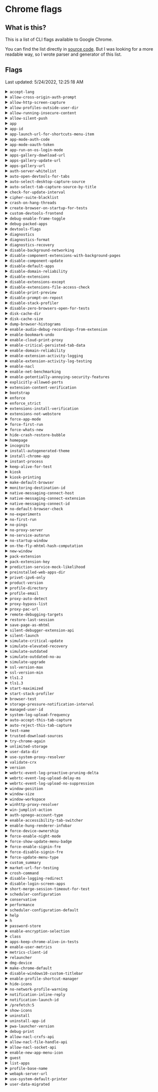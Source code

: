 # Chrome flags

## What is this?

This is a list of CLI flags available to Google Chrome.

You can find the list directly in [source code](https://chromium.googlesource.com/chromium/src/+/refs/heads/main/chrome/common/chrome_switches.cc). But I was looking for a more readable way, so I wrote parser and generator of this list.

## Flags

Last updated: 5/24/2022, 12:25:18 AM

<details><summary><code>accept-lang</code> </summary><div><p>----------------------------------------------------------------------------- Can't find the switch you are looking for? Try looking in: ash/constants/ash_switches.cc base/base_switches.cc etc. When commenting your switch, please use the same voice as surrounding comments. Imagine "This switch..." at the beginning of the phrase, and it'll all work out. ----------------------------------------------------------------------------- Specifies Accept-Language to send to servers and expose to JavaScript via the navigator.language DOM property. language[-country] where language is the 2 letter code from ISO-639.</p></div></details>
<details><summary><code>allow-cross-origin-auth-prompt</code> </summary><div><p>Allows third-party content included on a page to prompt for a HTTP basic auth username/password pair.</p></div></details>
<details><summary><code>allow-http-screen-capture</code> </summary><div><p>Allow non-secure origins to use the screen capture API and the desktopCapture extension API.</p></div></details>
<details><summary><code>allow-profiles-outside-user-dir</code> </summary><div><p>Allows profiles to be created outside of the user data dir. TODO(https://crbug.com/1060366): Various places in Chrome assume that all profiles are within the user data dir. Some tests need to violate that assumption. The switch should be removed after this workaround is no longer needed.</p></div></details>
<details><summary><code>allow-running-insecure-content</code> </summary><div><p>By default, an https page cannot run JavaScript, CSS or plugins from http URLs. This provides an override to get the old insecure behavior.</p></div></details>
<details><summary><code>allow-silent-push</code> </summary><div><p>Allows Web Push notifications that do not show a notification.</p></div></details>
<details><summary><code>app</code> </summary><div><p>Specifies that the associated value should be launched in "application" mode.</p></div></details>
<details><summary><code>app-id</code> </summary><div><p>Specifies that the extension-app with the specified id should be launched according to its configuration.</p></div></details>
<details><summary><code>app-launch-url-for-shortcuts-menu-item</code> </summary><div><p>Overrides the launch url of an app with the specified url. This is used along with kAppId to launch a given app with the url corresponding to an item in the app's shortcuts menu.</p></div></details>
<details><summary><code>app-mode-auth-code</code> </summary><div><p>Value of GAIA auth code for --force-app-mode.</p></div></details>
<details><summary><code>app-mode-oauth-token</code> </summary><div><p>Value of OAuth2 refresh token for --force-app-mode.</p></div></details>
<details><summary><code>app-run-on-os-login-mode</code> </summary><div><p>This is used along with kAppId to indicate an app was launched during OS login, and which mode the app was launched in.</p></div></details>
<details><summary><code>apps-gallery-download-url</code> </summary><div><p>The URL that the webstore APIs download extensions from. Note: the URL must contain one '%s' for the extension ID.</p></div></details>
<details><summary><code>apps-gallery-update-url</code> </summary><div><p>The update url used by gallery/webstore extensions.</p></div></details>
<details><summary><code>apps-gallery-url</code> </summary><div><p>The URL to use for the gallery link in the app launcher.</p></div></details>
<details><summary><code>auth-server-whitelist</code> </summary><div><p>Allowlist for Negotiate Auth servers</p></div></details>
<details><summary><code>auto-open-devtools-for-tabs</code> </summary><div><p>This flag makes Chrome auto-open DevTools window for each tab. It is intended to be used by developers and automation to not require user interaction for opening DevTools.</p></div></details>
<details><summary><code>auto-select-desktop-capture-source</code> </summary><div><p>This flag makes Chrome auto-select the provided choice when an extension asks permission to start desktop capture. Should only be used for tests. For instance, --auto-select-desktop-capture-source="Entire screen" will automatically select sharing the entire screen in English locales. The switch value only needs to be substring of the capture source name, i.e. "display" would match "Built-in display" and "External display", whichever comes first.</p></div></details>
<details><summary><code>auto-select-tab-capture-source-by-title</code> </summary><div><p>This flag makes Chrome auto-select a tab with the provided title when the media-picker should otherwise be displayed to the user. This switch is very similar to kAutoSelectDesktopCaptureSource, but limits selection to tabs. This solves the issue of kAutoSelectDesktopCaptureSource being liable to accidentally capturing the Chromium window instead of the tab, as both have the same title if the tab is focused.</p></div></details>
<details><summary><code>check-for-update-interval</code> </summary><div><p>How often (in seconds) to check for updates. Should only be used for testing purposes.</p></div></details>
<details><summary><code>cipher-suite-blacklist</code> </summary><div><p>Comma-separated list of SSL cipher suites to disable.</p></div></details>
<details><summary><code>crash-on-hang-threads</code> </summary><div><p>Comma-separated list of BrowserThreads that cause browser process to crash if the given browser thread is not responsive. UI/IO are the BrowserThreads that are supported. For example: --crash-on-hang-threads=UI:18,IO:18 --> Crash the browser if UI or IO is not responsive for 18 seconds while the other browser thread is responsive.</p></div></details>
<details><summary><code>create-browser-on-startup-for-tests</code> </summary><div><p>Some platforms like ChromeOS default to empty desktop. Browser tests may need to add this switch so that at least one browser instance is created on startup. TODO(nkostylev): Investigate if this switch could be removed. (http://crbug.com/148675)</p></div></details>
<details><summary><code>custom-devtools-frontend</code> </summary><div><p>Specifies the http:// endpoint which will be used to serve devtools://devtools/custom/<path> Or a file:// URL to specify a custom file path to load from for devtools://devtools/bundled/<path></p></div></details>
<details><summary><code>debug-enable-frame-toggle</code> </summary><div><p>Enables a frame context menu item that toggles the frame in and out of glass mode (Windows Vista and up only).</p></div></details>
<details><summary><code>debug-packed-apps</code> </summary><div><p>Adds debugging entries such as Inspect Element to context menus of packed apps.</p></div></details>
<details><summary><code>devtools-flags</code> </summary><div><p>Passes command line parameters to the DevTools front-end.</p></div></details>
<details><summary><code>diagnostics</code> </summary><div><p>Triggers a plethora of diagnostic modes.</p></div></details>
<details><summary><code>diagnostics-format</code> </summary><div><p>Sets the output format for diagnostic modes enabled by diagnostics flag.</p></div></details>
<details><summary><code>diagnostics-recovery</code> </summary><div><p>Tells the diagnostics mode to do the requested recovery step(s).</p></div></details>
<details><summary><code>disable-background-networking</code> </summary><div><p>Disable several subsystems which run network requests in the background. This is for use when doing network performance testing to avoid noise in the measurements.</p></div></details>
<details><summary><code>disable-component-extensions-with-background-pages</code> </summary><div><p>Disable default component extensions with background pages - useful for performance tests where these pages may interfere with perf results.</p></div></details>
<details><summary><code>disable-component-update</code> </summary><div></div></details>
<details><summary><code>disable-default-apps</code> </summary><div><p>Disables installation of default apps on first run. This is used during automated testing.</p></div></details>
<details><summary><code>disable-domain-reliability</code> </summary><div><p>Disables Domain Reliability Monitoring.</p></div></details>
<details><summary><code>disable-extensions</code> </summary><div><p>Disable extensions.</p></div></details>
<details><summary><code>disable-extensions-except</code> </summary><div><p>Disable extensions except those specified in a comma-separated list.</p></div></details>
<details><summary><code>disable-extensions-file-access-check</code> </summary><div><p>Disable checking for user opt-in for extensions that want to inject script into file URLs (ie, always allow it). This is used during automated testing.</p></div></details>
<details><summary><code>disable-print-preview</code> </summary><div><p>Disables print preview (For testing, and for users who don't like us. :[ )</p></div></details>
<details><summary><code>disable-prompt-on-repost</code> </summary><div><p>Normally when the user attempts to navigate to a page that was the result of a post we prompt to make sure they want to. This switch may be used to disable that check. This switch is used during automated testing.</p></div></details>
<details><summary><code>disable-stack-profiler</code> </summary><div><p>Disable stack profiling. Stack profiling may change performance. Disabling stack profiling is beneficial when comparing performance metrics with a build that has it disabled by default.</p></div></details>
<details><summary><code>disable-zero-browsers-open-for-tests</code> </summary><div><p>Some tests seem to require the application to close when the last browser window is closed. Thus, we need a switch to force this behavior for ChromeOS Aura, disable "zero window mode". TODO(pkotwicz): Investigate if this bug can be removed. (http://crbug.com/119175)</p></div></details>
<details><summary><code>disk-cache-dir</code> </summary><div><p>Use a specific disk cache location, rather than one derived from the UserDatadir.</p></div></details>
<details><summary><code>disk-cache-size</code> </summary><div><p>Forces the maximum disk space to be used by the disk cache, in bytes.</p></div></details>
<details><summary><code>dump-browser-histograms</code> </summary><div><p>Requests that a running browser process dump its collected histograms to a given file. The file is overwritten if it exists.</p></div></details>
<details><summary><code>enable-audio-debug-recordings-from-extension</code> </summary><div><p>If the WebRTC logging private API is active, enables audio debug recordings.</p></div></details>
<details><summary><code>enable-bookmark-undo</code> </summary><div><p>Enables the multi-level undo system for bookmarks.</p></div></details>
<details><summary><code>enable-cloud-print-proxy</code> </summary><div><p>This applies only when the process type is "service". Enables the Cloud Print Proxy component within the service process.</p></div></details>
<details><summary><code>enable-critical-persisted-tab-data</code> </summary><div><p>Enables CriticalPersistedTabData - redesign/replacement for TabState</p></div></details>
<details><summary><code>enable-domain-reliability</code> </summary><div><p>Enables Domain Reliability Monitoring.</p></div></details>
<details><summary><code>enable-extension-activity-logging</code> </summary><div><p>Enables logging for extension activity.</p></div></details>
<details><summary><code>enable-extension-activity-log-testing</code> </summary><div></div></details>
<details><summary><code>enable-nacl</code> </summary><div><p>Runs the Native Client inside the renderer process and enables GPU plugin (internally adds lEnableGpuPlugin to the command line).</p></div></details>
<details><summary><code>enable-net-benchmarking</code> </summary><div><p>Enables the network-related benchmarking extensions.</p></div></details>
<details><summary><code>enable-potentially-annoying-security-features</code> </summary><div><p>Enables a number of potentially annoying security features (strict mixed content mode, powerful feature restrictions, etc.)</p></div></details>
<details><summary><code>explicitly-allowed-ports</code> </summary><div><p>Allows overriding the list of restricted ports by passing a comma-separated list of port numbers.</p></div></details>
<details><summary><code>extension-content-verification</code> </summary><div><p>Name of the command line flag to force content verification to be on in one of various modes.</p></div></details>
<details><summary><code>bootstrap</code> </summary><div><p>Values for the kExtensionContentVerification flag. See ContentVerifierDelegate::Mode for more explanation.</p></div></details>
<details><summary><code>enforce</code> </summary><div></div></details>
<details><summary><code>enforce_strict</code> </summary><div></div></details>
<details><summary><code>extensions-install-verification</code> </summary><div><p>Turns on extension install verification if it would not otherwise have been turned on.</p></div></details>
<details><summary><code>extensions-not-webstore</code> </summary><div><p>Specifies a comma-separated list of extension ids that should be forced to be treated as not from the webstore when doing install verification.</p></div></details>
<details><summary><code>force-app-mode</code> </summary><div><p>Forces application mode. This hides certain system UI elements and forces the app to be installed if it hasn't been already.</p></div></details>
<details><summary><code>force-first-run</code> </summary><div><p>Displays the First Run experience when the browser is started, regardless of whether or not it's actually the First Run (this overrides kNoFirstRun).</p></div></details>
<details><summary><code>force-whats-new</code> </summary><div><p>Displays the What's New experience when the browser is started if it has not yet been shown for the current milestone (this overrides kNoFirstRun, without showing the First Run experience).</p></div></details>
<details><summary><code>hide-crash-restore-bubble</code> </summary><div><p>Does not show the crash restore bubble when the browser is started during the system startup phase in ChromeOS, if the ChromeOS full restore feature is enabled, because the ChromeOS full restore notification is shown for the user to select restore or not.</p></div></details>
<details><summary><code>homepage</code> </summary><div><p>Specifies which page will be displayed in newly-opened tabs. We need this for testing purposes so that the UI tests don't depend on what comes up for http://google.com.</p></div></details>
<details><summary><code>incognito</code> </summary><div><p>Causes the browser to launch directly in incognito mode.</p></div></details>
<details><summary><code>install-autogenerated-theme</code> </summary><div><p>Installs an autogenerated theme based on the given RGB value. The format is "r,g,b", where r, g, b are a numeric values from 0 to 255.</p></div></details>
<details><summary><code>install-chrome-app</code> </summary><div><p>Causes Chrome to initiate an installation flow for the given app.</p></div></details>
<details><summary><code>instant-process</code> </summary><div><p>Marks a renderer as an Instant process.</p></div></details>
<details><summary><code>keep-alive-for-test</code> </summary><div><p>Used for testing - keeps browser alive after last browser window closes.</p></div></details>
<details><summary><code>kiosk</code> </summary><div><p>Enable kiosk mode. Please note this is not Chrome OS kiosk mode.</p></div></details>
<details><summary><code>kiosk-printing</code> </summary><div><p>Enable automatically pressing the print button in print preview.</p></div></details>
<details><summary><code>make-default-browser</code> </summary><div><p>Makes Chrome default browser</p></div></details>
<details><summary><code>monitoring-destination-id</code> </summary><div><p>Allows setting a different destination ID for connection-monitoring GCM messages. Useful when running against a non-prod management server.</p></div></details>
<details><summary><code>native-messaging-connect-host</code> </summary><div><p>Requests a native messaging connection be established between the native messaging host named by this switch and the extension with ID specified by kNativeMessagingConnectExtension.</p></div></details>
<details><summary><code>native-messaging-connect-extension</code> </summary><div><p>Requests a native messaging connection be established between the extension with ID specified by this switch and the native messaging host named by the kNativeMessagingConnectHost switch.</p></div></details>
<details><summary><code>native-messaging-connect-id</code> </summary><div><p>If set when kNativeMessagingConnectHost and kNativeMessagingConnectExtension are specified, is reflected to the native messaging host as a command line parameter.</p></div></details>
<details><summary><code>no-default-browser-check</code> </summary><div><p>Disables the default browser check. Useful for UI/browser tests where we want to avoid having the default browser info-bar displayed.</p></div></details>
<details><summary><code>no-experiments</code> </summary><div><p>Disables all experiments set on about:flags. Does not disable about:flags itself. Useful if an experiment makes chrome crash at startup: One can start chrome with --no-experiments, disable the problematic lab at about:flags and then restart chrome without this switch again.</p></div></details>
<details><summary><code>no-first-run</code> </summary><div><p>Skip First Run tasks, whether or not it's actually the First Run, and the What's New page. Overridden by kForceFirstRun (for FRE) and kForceWhatsNew (for What's New). This does not drop the First Run sentinel and thus doesn't prevent first run from occurring the next time chrome is launched without this flag. It also does not update the last What's New milestone, so does not prevent What's New from occurring the next time chrome is launched without this flag.</p></div></details>
<details><summary><code>no-pings</code> </summary><div><p>Don't send hyperlink auditing pings</p></div></details>
<details><summary><code>no-proxy-server</code> </summary><div><p>Don't use a proxy server, always make direct connections. Overrides any other proxy server flags that are passed.</p></div></details>
<details><summary><code>no-service-autorun</code> </summary><div><p>Disables the service process from adding itself as an autorun process. This does not delete existing autorun registrations, it just prevents the service from registering a new one.</p></div></details>
<details><summary><code>no-startup-window</code> </summary><div><p>Does not automatically open a browser window on startup (used when launching Chrome for the purpose of hosting background apps).</p></div></details>
<details><summary><code>on-the-fly-mhtml-hash-computation</code> </summary><div><p>Calculate the hash of an MHTML file as it is being saved. The browser process will write the serialized MHTML contents to a file and calculate its hash as it is streamed back from the renderer via a Mojo data pipe.</p></div></details>
<details><summary><code>new-window</code> </summary><div><p>Launches URL in new browser window.</p></div></details>
<details><summary><code>pack-extension</code> </summary><div><p>Packages an extension to a .crx installable file from a given directory.</p></div></details>
<details><summary><code>pack-extension-key</code> </summary><div><p>Optional PEM private key to use in signing packaged .crx.</p></div></details>
<details><summary><code>prediction-service-mock-likelihood</code> </summary><div><p>Used to mock the response received from the Web Permission Prediction Service. Used for testing.</p></div></details>
<details><summary><code>preinstalled-web-apps-dir</code> </summary><div><p>A directory where Chrome looks for json files describing default/preinstalled web apps. This overrides any default directory to load preinstalled web apps from.</p></div></details>
<details><summary><code>privet-ipv6-only</code> </summary><div><p>Use IPv6 only for privet HTTP.</p></div></details>
<details><summary><code>product-version</code> </summary><div><p>Outputs the product version information and quit. Used as an internal api to detect the installed version of Chrome on Linux.</p></div></details>
<details><summary><code>profile-directory</code> </summary><div><p>Selects directory of profile to associate with the first browser launched.</p></div></details>
<details><summary><code>profile-email</code> </summary><div><p>Like kProfileDirectory, but selects the profile by email address. If the email is not found in any existing profile, this switch has no effect. If both kProfileDirectory and kProfileUserName are specified, kProfileDirectory takes priority.</p></div></details>
<details><summary><code>proxy-auto-detect</code> </summary><div><p>Forces proxy auto-detection.</p></div></details>
<details><summary><code>proxy-bypass-list</code> </summary><div><p>Specifies a list of hosts for whom we bypass proxy settings and use direct connections. Ignored if --proxy-auto-detect or --no-proxy-server are also specified. This is a comma-separated list of bypass rules. See: "net/proxy_resolution/proxy_bypass_rules.h" for the format of these rules.</p></div></details>
<details><summary><code>proxy-pac-url</code> </summary><div><p>Uses the pac script at the given URL</p></div></details>
<details><summary><code>remote-debugging-targets</code> </summary><div><p>Porvides a list of addresses to discover DevTools remote debugging targets. The format is <host>:<port>,...,<host>:port.</p></div></details>
<details><summary><code>restore-last-session</code> </summary><div><p>Indicates the last session should be restored on startup. This overrides the preferences value. Note that this does not force automatic session restore following a crash, so as to prevent a crash loop. This switch is used to implement support for OS-specific "continue where you left off" functionality on OS X and Windows.</p></div></details>
<details><summary><code>save-page-as-mhtml</code> </summary><div><p>Disable saving pages as HTML-only, disable saving pages as HTML Complete (with a directory of sub-resources). Enable only saving pages as MHTML. See http://crbug.com/120416 for how to remove this switch.</p></div></details>
<details><summary><code>silent-debugger-extension-api</code> </summary><div><p>Does not show an infobar when an extension attaches to a page using chrome.debugger page. Required to attach to extension background pages.</p></div></details>
<details><summary><code>silent-launch</code> </summary><div><p>Causes Chrome to launch without opening any windows by default. Useful if one wishes to use Chrome as an ash server.</p></div></details>
<details><summary><code>simulate-critical-update</code> </summary><div><p>Simulates a critical update being available.</p></div></details>
<details><summary><code>simulate-elevated-recovery</code> </summary><div><p>Simulates that elevation is needed to recover upgrade channel.</p></div></details>
<details><summary><code>simulate-outdated</code> </summary><div><p>Simulates that current version is outdated.</p></div></details>
<details><summary><code>simulate-outdated-no-au</code> </summary><div><p>Simulates that current version is outdated and auto-update is off.</p></div></details>
<details><summary><code>simulate-upgrade</code> </summary><div><p>Simulates an update being available.</p></div></details>
<details><summary><code>ssl-version-max</code> </summary><div><p>Specifies the maximum SSL/TLS version ("tls1.2" or "tls1.3").</p></div></details>
<details><summary><code>ssl-version-min</code> </summary><div><p>Specifies the minimum SSL/TLS version ("tls1.2" or "tls1.3").</p></div></details>
<details><summary><code>tls1.2</code> </summary><div><p>TLS 1.2 mode for |kSSLVersionMax| and |kSSLVersionMin| switches.</p></div></details>
<details><summary><code>tls1.3</code> </summary><div><p>TLS 1.3 mode for |kSSLVersionMax| and |kSSLVersionMin| switches.</p></div></details>
<details><summary><code>start-maximized</code> </summary><div><p>Starts the browser maximized, regardless of any previous settings.</p></div></details>
<details><summary><code>start-stack-profiler</code> </summary><div><p>Starts the stack sampling profiler in the child process.</p></div></details>
<details><summary><code>browser-test</code> </summary><div><p>Browser test mode for the |kStartStackProfiler| switch. Limits the profile durations to be significantly less than the test timeout.</p></div></details>
<details><summary><code>storage-pressure-notification-interval</code> </summary><div><p>Interval, in minutes, used for storage pressure notification throttling. Useful for developers testing applications that might use non-trivial amounts of disk space.</p></div></details>
<details><summary><code>managed-user-id</code> </summary><div><p>Sets the supervised user ID for any loaded or newly created profile to the given value. Pass an empty string to mark the profile as non-supervised. Used for testing.</p></div></details>
<details><summary><code>system-log-upload-frequency</code> </summary><div><p>Frequency in Milliseconds for system log uploads. Should only be used for testing purposes.</p></div></details>
<details><summary><code>auto-accept-this-tab-capture</code> </summary><div><p>This flag makes Chrome auto-accept/reject requests to capture the current tab. It should only be used for tests.</p></div></details>
<details><summary><code>auto-reject-this-tab-capture</code> </summary><div></div></details>
<details><summary><code>test-name</code> </summary><div><p>Passes the name of the current running automated test to Chrome.</p></div></details>
<details><summary><code>trusted-download-sources</code> </summary><div><p>Identifies a list of download sources as trusted, but only if proper group policy is set.</p></div></details>
<details><summary><code>try-chrome-again</code> </summary><div><p>Experimental. Shows a dialog asking the user to try chrome. This flag is to be used only by the upgrade process.</p></div></details>
<details><summary><code>unlimited-storage</code> </summary><div><p>Overrides per-origin quota settings to unlimited storage for any apps/origins.  This should be used only for testing purpose.</p></div></details>
<details><summary><code>user-data-dir</code> </summary><div><p>Specifies the user data directory, which is where the browser will look for all of its state.</p></div></details>
<details><summary><code>use-system-proxy-resolver</code> </summary><div><p>Uses WinHttp to resolve proxies instead of using Chromium's normal proxy resolution logic. This is only supported in Windows. TODO(https://crbug.com/1032820): Only use WinHttp whenever Chrome is exclusively using system proxy configs.</p></div></details>
<details><summary><code>validate-crx</code> </summary><div><p>Examines a .crx for validity and prints the result.</p></div></details>
<details><summary><code>version</code> </summary><div><p>Prints version information and quits.</p></div></details>
<details><summary><code>webrtc-event-log-proactive-pruning-delta</code> </summary><div><p>Sets the delay (in seconds) between proactive prunings of remote-bound WebRTC event logs which are pending upload. All positive values are legal. All negative values are illegal, and ignored. If set to 0, the meaning is "no proactive pruning".</p></div></details>
<details><summary><code>webrtc-event-log-upload-delay-ms</code> </summary><div><p>WebRTC event logs will only be uploaded if the conditions hold for this many milliseconds.</p></div></details>
<details><summary><code>webrtc-event-log-upload-no-suppression</code> </summary><div><p>Normally, remote-bound WebRTC event logs are uploaded only when no peer connections are active. With this flag, the upload is never suppressed.</p></div></details>
<details><summary><code>window-position</code> </summary><div><p>Specify the initial window position: --window-position=x,y</p></div></details>
<details><summary><code>window-size</code> </summary><div><p>Specify the initial window size: --window-size=w,h</p></div></details>
<details><summary><code>window-workspace</code> </summary><div><p>Specify the initial window workspace: --window-workspace=id</p></div></details>
<details><summary><code>winhttp-proxy-resolver</code> </summary><div><p>Uses WinHTTP to fetch and evaluate PAC scripts. Otherwise the default is to use Chromium's network stack to fetch, and V8 to evaluate.</p></div></details>
<details><summary><code>win-jumplist-action</code> </summary><div><p>Specifies which category option was clicked in the Windows Jumplist that resulted in a browser startup.</p></div></details>
<details><summary><code>auth-spnego-account-type</code> </summary><div><p>Android authentication account type for SPNEGO authentication</p><p>CONDITION: <code>BUILDFLAG(IS_ANDROID)</code></p></div></details>
<details><summary><code>enable-accessibility-tab-switcher</code> </summary><div><p>Enable the accessibility tab switcher.</p><p>CONDITION: <code>BUILDFLAG(IS_ANDROID)</code></p></div></details>
<details><summary><code>enable-hung-renderer-infobar</code> </summary><div><p>Enables a hung renderer InfoBar allowing the user to close or wait on unresponsive web content.</p><p>CONDITION: <code>BUILDFLAG(IS_ANDROID)</code></p></div></details>
<details><summary><code>force-device-ownership</code> </summary><div><p>Forces the device to report being owned by an enterprise. This mimics the presence of an app signaling device ownerhsip.</p><p>CONDITION: <code>BUILDFLAG(IS_ANDROID)</code></p></div></details>
<details><summary><code>force-enable-night-mode</code> </summary><div><p>Forces the night mode to be enabled.</p><p>CONDITION: <code>BUILDFLAG(IS_ANDROID)</code></p></div></details>
<details><summary><code>force-show-update-menu-badge</code> </summary><div><p>Forces the update menu badge to show.</p><p>CONDITION: <code>BUILDFLAG(IS_ANDROID)</code></p></div></details>
<details><summary><code>force-enable-signin-fre</code> </summary><div><p>Forces signin FRE flow.</p><p>CONDITION: <code>BUILDFLAG(IS_ANDROID)</code></p></div></details>
<details><summary><code>force-disable-signin-fre</code> </summary><div><p>Forces the FRE to go through the legacy sync consent flow for testing.</p><p>CONDITION: <code>BUILDFLAG(IS_ANDROID)</code></p></div></details>
<details><summary><code>force-update-menu-type</code> </summary><div><p>Forces the update menu type to a specific type.</p><p>CONDITION: <code>BUILDFLAG(IS_ANDROID)</code></p></div></details>
<details><summary><code>custom_summary</code> </summary><div><p>Forces a custom summary to be displayed below the update menu item.</p><p>CONDITION: <code>BUILDFLAG(IS_ANDROID)</code></p></div></details>
<details><summary><code>market-url-for-testing</code> </summary><div><p>Sets the market URL for Chrome for use in testing.</p><p>CONDITION: <code>BUILDFLAG(IS_ANDROID)</code></p></div></details>
<details><summary><code>crosh-command</code> </summary><div><p>Custom crosh command.</p><p>CONDITION: <code>BUILDFLAG(IS_CHROMEOS_ASH)</code></p></div></details>
<details><summary><code>disable-logging-redirect</code> </summary><div><p>Disables logging redirect for testing.</p><p>CONDITION: <code>BUILDFLAG(IS_CHROMEOS_ASH)</code></p></div></details>
<details><summary><code>disable-login-screen-apps</code> </summary><div><p>Disables apps on the login screen. By default, they are allowed and can be installed through policy.</p><p>CONDITION: <code>BUILDFLAG(IS_CHROMEOS_ASH)</code></p></div></details>
<details><summary><code>short-merge-session-timeout-for-test</code> </summary><div><p>Use a short (1 second) timeout for merge session loader throttle testing.</p><p>CONDITION: <code>BUILDFLAG(IS_CHROMEOS_ASH)</code></p></div></details>
<details><summary><code>scheduler-configuration</code> </summary><div><p>Selects the scheduler configuration specified in the parameter.</p><p>CONDITION: <code>BUILDFLAG(IS_CHROMEOS_ASH)</code></p></div></details>
<details><summary><code>conservative</code> </summary><div><p>CONDITION: <code>BUILDFLAG(IS_CHROMEOS_ASH)</code></p></div></details>
<details><summary><code>performance</code> </summary><div><p>CONDITION: <code>BUILDFLAG(IS_CHROMEOS_ASH)</code></p></div></details>
<details><summary><code>scheduler-configuration-default</code> </summary><div><p>Specifies what the default scheduler configuration value is if the user does not set one.</p><p>CONDITION: <code>BUILDFLAG(IS_CHROMEOS_ASH)</code></p></div></details>
<details><summary><code>help</code> </summary><div><p>These flags show the man page on Linux. They are equivalent to each other.</p><p>CONDITION: <code>BUILDFLAG(IS_POSIX) && !BUILDFLAG(IS_MAC) && !BUILDFLAG(IS_CHROMEOS_ASH)</code></p></div></details>
<details><summary><code>h</code> </summary><div><p>CONDITION: <code>BUILDFLAG(IS_POSIX) && !BUILDFLAG(IS_MAC) && !BUILDFLAG(IS_CHROMEOS_ASH)</code></p></div></details>
<details><summary><code>password-store</code> </summary><div><p>Specifies which encryption storage backend to use. Possible values are kwallet, kwallet5, gnome, gnome-keyring, gnome-libsecret, basic. Any other value will lead to Chrome detecting the best backend automatically. TODO(crbug.com/571003): Once PasswordStore no longer uses the Keyring or KWallet for storing passwords, rename this flag to stop referencing passwords. Do not rename it sooner, though; developers and testers might rely on it keeping large amounts of testing passwords out of their Keyrings or KWallets.</p><p>CONDITION: <code>BUILDFLAG(IS_POSIX) && !BUILDFLAG(IS_MAC) && !BUILDFLAG(IS_CHROMEOS_ASH)</code></p></div></details>
<details><summary><code>enable-encryption-selection</code> </summary><div><p>Enables the feature of allowing the user to disable the backend via a setting.</p><p>CONDITION: <code>BUILDFLAG(IS_POSIX) && !BUILDFLAG(IS_MAC) && !BUILDFLAG(IS_CHROMEOS_ASH)</code></p></div></details>
<details><summary><code>class</code> </summary><div><p>The same as the --class argument in X applications.  Overrides the WM_CLASS window property with the given value.</p><p>CONDITION: <code>BUILDFLAG(IS_POSIX) && !BUILDFLAG(IS_MAC) && !BUILDFLAG(IS_CHROMEOS_ASH)</code></p></div></details>
<details><summary><code>apps-keep-chrome-alive-in-tests</code> </summary><div><p>Prevents Chrome from quitting when Chrome Apps are open.</p><p>CONDITION: <code>BUILDFLAG(IS_MAC)</code></p></div></details>
<details><summary><code>enable-user-metrics</code> </summary><div><p>Enable user metrics from within the installer.</p><p>CONDITION: <code>BUILDFLAG(IS_MAC)</code></p></div></details>
<details><summary><code>metrics-client-id</code> </summary><div><p>This is how the metrics client ID is passed from the browser process to its children. With Crashpad, the metrics client ID is distinct from the crash client ID.</p><p>CONDITION: <code>BUILDFLAG(IS_MAC)</code></p></div></details>
<details><summary><code>relauncher</code> </summary><div><p>A process type (switches::kProcessType) that relaunches the browser. See chrome/browser/mac/relauncher.h.</p><p>CONDITION: <code>BUILDFLAG(IS_MAC)</code></p></div></details>
<details><summary><code>dmg-device</code> </summary><div><p>When switches::kProcessType is switches::kRelauncherProcess, if this switch is also present, the relauncher process will unmount and eject a mounted disk image and move its disk image file to the trash.  The argument's value must be a BSD device name of the form "diskN" or "diskNsM".</p><p>CONDITION: <code>BUILDFLAG(IS_MAC)</code></p></div></details>
<details><summary><code>make-chrome-default</code> </summary><div><p>Indicates whether Chrome should be set as the default browser during installation.</p><p>CONDITION: <code>BUILDFLAG(IS_MAC)</code></p></div></details>
<details><summary><code>disable-windows10-custom-titlebar</code> </summary><div><p>Disables custom-drawing the window titlebar on Windows 10.</p><p>CONDITION: <code>BUILDFLAG(IS_WIN)</code></p></div></details>
<details><summary><code>enable-profile-shortcut-manager</code> </summary><div><p>Force-enables the profile shortcut manager. This is needed for tests since they use a custom-user-data-dir which disables this.</p><p>CONDITION: <code>BUILDFLAG(IS_WIN)</code></p></div></details>
<details><summary><code>hide-icons</code> </summary><div><p>Makes Windows happy by allowing it to show "Enable access to this program" checkbox in Add/Remove Programs->Set Program Access and Defaults. This only shows an error box because the only way to hide Chrome is by uninstalling it.</p><p>CONDITION: <code>BUILDFLAG(IS_WIN)</code></p></div></details>
<details><summary><code>no-network-profile-warning</code> </summary><div><p>Whether or not the browser should warn if the profile is on a network share. This flag is only relevant for Windows currently.</p><p>CONDITION: <code>BUILDFLAG(IS_WIN)</code></p></div></details>
<details><summary><code>notification-inline-reply</code> </summary><div><p>Used in combination with kNotificationLaunchId to specify the inline reply entered in the toast in the Windows Action Center.</p><p>CONDITION: <code>BUILDFLAG(IS_WIN)</code></p></div></details>
<details><summary><code>notification-launch-id</code> </summary><div><p>Used for launching Chrome when a toast displayed in the Windows Action Center has been activated. Should contain the launch ID encoded by Chrome.</p><p>CONDITION: <code>BUILDFLAG(IS_WIN)</code></p></div></details>
<details><summary><code>/prefetch:5</code> </summary><div><p>/prefetch:# arguments for the browser process launched in background mode and for the watcher process. Use profiles 5, 6 and 7 as documented on kPrefetchArgument* in content_switches.cc.</p><p>CONDITION: <code>BUILDFLAG(IS_WIN)</code></p><p class="note">/prefetch:6 was formerly used by the watcher but is no longer used. /prefetch:7 is used by crashpad, which can't depend on constants defined here. See crashpad_win.cc for more details.</p></div></details>
<details><summary><code>show-icons</code> </summary><div><p>See kHideIcons.</p><p>CONDITION: <code>BUILDFLAG(IS_WIN)</code></p></div></details>
<details><summary><code>uninstall</code> </summary><div><p>Runs un-installation steps that were done by chrome first-run.</p><p>CONDITION: <code>BUILDFLAG(IS_WIN)</code></p></div></details>
<details><summary><code>uninstall-app-id</code> </summary><div><p>Specifies that the WebApp with the specified id should be uninstalled.</p><p>CONDITION: <code>BUILDFLAG(IS_WIN)</code></p></div></details>
<details><summary><code>pwa-launcher-version</code> </summary><div><p>Specifies the version of the Progressive-Web-App launcher that launched Chrome, used to determine whether to update all launchers. NOTE: changing this switch requires adding legacy handling for the previous method, as older PWA launchers still using this switch will rely on Chrome to update them to use the new method.</p><p>CONDITION: <code>BUILDFLAG(IS_WIN)</code></p></div></details>
<details><summary><code>debug-print</code> </summary><div><p>Enables support to debug printing subsystem.</p><p>CONDITION: <code>BUILDFLAG(ENABLE_PRINT_PREVIEW) && !defined(OFFICIAL_BUILD)</code></p></div></details>
<details><summary><code>allow-nacl-crxfs-api</code> </summary><div><p>Specifies comma-separated list of extension ids or hosts to grant access to CRX file system APIs.</p><p>CONDITION: <code>BUILDFLAG(ENABLE_PLUGINS)</code></p></div></details>
<details><summary><code>allow-nacl-file-handle-api</code> </summary><div><p>Specifies comma-separated list of extension ids or hosts to grant access to file handle APIs.</p><p>CONDITION: <code>BUILDFLAG(ENABLE_PLUGINS)</code></p></div></details>
<details><summary><code>allow-nacl-socket-api</code> </summary><div><p>Specifies comma-separated list of extension ids or hosts to grant access to TCP/UDP socket APIs.</p><p>CONDITION: <code>BUILDFLAG(ENABLE_PLUGINS)</code></p></div></details>
<details><summary><code>enable-new-app-menu-icon</code> </summary><div><p>CONDITION: <code>BUILDFLAG(IS_LINUX) || BUILDFLAG(IS_CHROMEOS) || BUILDFLAG(IS_MAC) || \</code></p></div></details>
<details><summary><code>guest</code> </summary><div><p>Causes the browser to launch directly in guest mode.</p><p>CONDITION: <code>BUILDFLAG(IS_LINUX) || BUILDFLAG(IS_CHROMEOS) || BUILDFLAG(IS_MAC) || \</code></p></div></details>
<details><summary><code>list-apps</code> </summary><div><p>Writes open and installed web apps for each profile to the specified file without launching a new browser window or tab. Pass a absolute file path to specify where to output the information. Can be used together with optional --profile-base-name switch to only write information for a given profile.</p><p>CONDITION: <code>BUILDFLAG(IS_LINUX) || BUILDFLAG(IS_MAC) || BUILDFLAG(IS_WIN)</code></p></div></details>
<details><summary><code>profile-base-name</code> </summary><div><p>Pass the basename of the profile directory to specify which profile to get information. Only relevant when used with --list-apps switch.</p><p>CONDITION: <code>BUILDFLAG(IS_LINUX) || BUILDFLAG(IS_MAC) || BUILDFLAG(IS_WIN)</code></p></div></details>
<details><summary><code>webapk-server-url</code> </summary><div><p>Custom WebAPK server URL for the sake of testing.</p><p>CONDITION: <code>BUILDFLAG(IS_CHROMEOS_ASH) || BUILDFLAG(IS_ANDROID)</code></p></div></details>
<details><summary><code>use-system-default-printer</code> </summary><div><p>Uses the system default printer as the initially selected destination in print preview, instead of the most recently used destination.</p><p>CONDITION: <code>!BUILDFLAG(IS_CHROMEOS_ASH) && !BUILDFLAG(IS_ANDROID)</code></p></div></details>
<details><summary><code>user-data-migrated</code> </summary><div><p>Indicates that this process is the product of a relaunch following migration of User Data.</p><p>CONDITION: <code>BUILDFLAG(ENABLE_DOWNGRADE_PROCESSING)</code></p></div></details>
